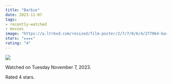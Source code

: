 ```yaml
---
title: "Barbie"
date: 2023-11-07
tags:
- recently-watched
- movies
image: "https://a.ltrbxd.com/resized/film-poster/2/7/7/0/6/4/277064-barbie-0-600-0-900-crop.jpg?v=1b83dc7a71"
stars: "★★★★"
rating: "4"
---
```


<div class="letterboxd-movie-data-content">
   <p><img src="https://a.ltrbxd.com/resized/film-poster/2/7/7/0/6/4/277064-barbie-0-600-0-900-crop.jpg?v=1b83dc7a71"/></p> <p>Watched on Tuesday November 7, 2023.</p> 
  <p>Rated 4 stars.<p>
  <div class="float-clear"></div>
</div>